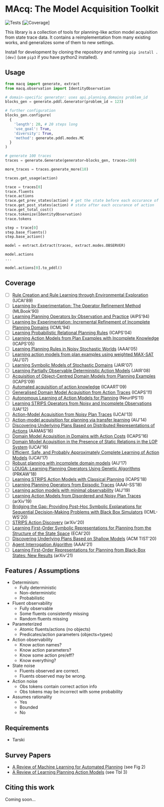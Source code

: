 # MAcq: The Model Acquisition Toolkit
![Tests](https://github.com/QuMuLab/macq/actions/workflows/tests.yml/badge.svg)
[![Coverage](https://img.shields.io/endpoint?url=https://gist.githubusercontent.com/haz/03ac305b42d7c9ad4ef3213341bf3f2f/raw/macq__heads_main.json)]

This library is a collection of tools for planning-like action model acquisition from state trace data. It contains a reimplementation from many existing works, and generalizes some of them to new settings.

Install for development by cloning the repository and running `pip install .[dev]` (use `pip3` if you have python2 installed).

## Usage
```python
from macq import generate, extract
from macq.observation import IdentityObservation

# domain-specific generator: uses api.planning.domains problem_id
blocks_gen = generate.pddl.Generator(problem_id = 123)

# further configuration
blocks_gen.configure(
  {
    'length': 20, # 20 steps long
    'use_goal': True,
    'diversity': True,
    'method': generate.pddl.modes.MC
  }
)

# generate 100 traces
traces = generate.Generate(generator=blocks_gen, traces=100)

more_traces = traces.generate_more(10)

traces.get_usage(action)

trace = traces[0]
trace.fluents
trace.actions
trace.get_prev_states(action) # get the state before each occurance of action
trace.get_post_states(action) # state after each occurance of action
trace.get_total_cost()
trace.tokenize(IdentityObservation)
trace.tokens

step = trace[0]
step.base_fluents()
step.base_action()

model = extract.Extract(traces, extract.modes.OBSERVER)

model.actions
...

model.actions[0].to_pddl()

```

## Coverage

- [ ] [Rule Creation and Rule Learning through Environmental Exploration](https://www.ijcai.org/Proceedings/89-1/Papers/108.pdf) (IJCAI'89)
- [ ] [Learning by Experimentation: The Operator Refinement Method](https://kilthub.cmu.edu/articles/journal_contribution/Learning_by_Experimentation_The_Operator_Refinement_Method/6622868/1) (MLBook'90)
- [ ] [Learning Planning Operators by Observation and Practice](https://aaai.org/Papers/AIPS/1994/AIPS94-057.pdf) (AIPS'94)
- [ ] [Learning by Experimentation: Incremental Refinement of Incomplete Planning Domains](https://www.sciencedirect.com/science/article/pii/B9781558603356500192) (ICML'94)
- [ ] [Learning Probabilistic Relational Planning Rules](https://people.csail.mit.edu/lpk/papers/2005/zpk-aaai05.pdf) (ICAPS'04)
- [ ] [Learning Action Models from Plan Examples with Incomplete Knowledge](https://www.aaai.org/Papers/ICAPS/2005/ICAPS05-025.pdf) (ICAPS'05)
- [ ] [Learning Planning Rules in Noisy Stochastic Worlds](https://people.csail.mit.edu/lpk/papers/2005/zpk-aaai05.pdf) (AAAI'05)
- [ ] [Learning action models from plan examples using weighted MAX-SAT](https://www.sciencedirect.com/science/article/pii/S0004370206001408) (AIJ'07)
- [ ] [Learning Symbolic Models of Stochastic Domains](https://www.aaai.org/Papers/JAIR/Vol29/JAIR-2910.pdf) (JAIR'07)
- [ ] [Learning Partially Observable Deterministic Action Models](https://www.aaai.org/Papers/JAIR/Vol33/JAIR-3310.pdf) (JAIR'08)
- [ ] [Acquisition of Object-Centred Domain Models from Planning Examples](https://ojs.aaai.org/index.php/ICAPS/article/view/13391) (ICAPS'09)
- [ ] [Automated acquisition of action knowledge](http://eprints.hud.ac.uk/id/eprint/3292/1/mccluskeyCRC.pdf) (ICAART'09)
- [ ] [Generalised Domain Model Acquisition from Action Traces](https://ojs.aaai.org/index.php/ICAPS/article/view/13476) (ICAPS'11)
- [ ] [Autonomous Learning of Action Models for Planning](https://papers.nips.cc/paper/2011/file/4671aeaf49c792689533b00664a5c3ef-Paper.pdf) (NeurIPS'11)
- [ ] [Learning STRIPS Operators from Noisy and Incomplete Observations](https://arxiv.org/abs/1210.4889) (UAI'12)
- [ ] [Action-Model Acquisition from Noisy Plan Traces](http://rakaposhi.eas.asu.edu/camera-noise.pdf) (IJCAI'13)
- [ ] [Action-model acquisition for planning via transfer learning](https://www.sciencedirect.com/science/article/pii/S0004370214000320) (AIJ'14)
- [ ] [Discovering Underlying Plans Based on Distributed Representations of Actions](http://rakaposhi.eas.asu.edu/aamas16-hankz.pdf) (AAMAS'16)
- [ ] [Domain Model Acquisition in Domains with Action Costs](https://ojs.aaai.org/index.php/ICAPS/article/view/13762) (ICAPS'16)
- [ ] [Domain Model Acquisition in the Presence of Static Relations in the LOP System](https://www.ijcai.org/Proceedings/16/Papers/622.pdf) (IJCAI'16)
- [ ] [Efficient, Safe, and Probably Approximately Complete Learning of Action Models](https://arxiv.org/abs/1705.08961) (IJCAI'17)
- [ ] [Robust planning with incomplete domain models](https://www.sciencedirect.com/science/article/pii/S0004370216301539) (AIJ'17)
- [ ] [LOUGA: Learning Planning Operators Using Genetic Algorithms](https://www.springerprofessional.de/en/louga-learning-planning-operators-using-genetic-algorithms/15981308) (PRKAW'18)
- [ ] [Learning STRIPS Action Models with Classical Planning](https://arxiv.org/abs/1903.01153) (ICAPS'18)
- [ ] [Learning Planning Operators from Episodic Traces](https://aaai.org/ocs/index.php/SSS/SSS18/paper/view/17594/15530) (AAAI-SS'18)
- [ ] [Learning action models with minimal observability](https://www.sciencedirect.com/science/article/abs/pii/S0004370218304259) (AIJ'19)
- [ ] [Learning Action Models from Disordered and Noisy Plan Traces](https://arxiv.org/abs/1908.09800) (arXiv'19)
- [ ] [Bridging the Gap: Providing Post-Hoc Symbolic Explanations for Sequential Decision-Making Problems with Black Box Simulators](https://arxiv.org/abs/2002.01080) (ICML-WS'20)
- [ ] [STRIPS Action Discovery](https://arxiv.org/abs/2001.11457) (arXiv'20)
- [ ] [Learning First-Order Symbolic Representations for Planning from the Structure of the State Space](https://arxiv.org/abs/1909.05546) (ECAI'20)
- [ ] [Discovering Underlying Plans Based on Shallow Models](https://dl.acm.org/doi/abs/10.1145/3368270) (ACM TIST'20)
- [ ] [Agent Interrogation Algorithm](https://github.com/AAIR-lab/AIA-AAAI21) (AAAI'21)
- [ ] [Learning First-Order Representations for Planning from Black-Box States: New Results](https://arxiv.org/abs/2105.10830) (arXiv'21)

## Features / Assumptions

- Determinism:
  - Fully deterministic
  - Non-deterministic
  - Probabilistic
- Fluent observability
  - Fully observable
  - Some fluents consistently missing
  - Random fluents missing
- Parameterized
  - Atomic fluents/actions (no objects)
  - Predicates/action parameters (objects+types)
- Action observability
  - Know action names?
  - Know action parameters?
  - Know some action pre/eff?
  - Know everything?
- State noise
  - Fluents observed are correct.
  - Fluents observed may be wrong.
- Action noise
  - Obs tokens contain correct action info
  - Obs tokens may be incorrect with some probability
- Assumes rationality
  - Yes
  - Bounded
  - No

## Requirements

* Tarski

## Survey Papers

* [A Review of Machine Learning for Automated Planning](http://citeseerx.ist.psu.edu/viewdoc/download?doi=10.1.1.231.4901&rep=rep1&type=pdf) (see Fig 2)
* [A Review of Learning Planning Action Models](https://hal.archives-ouvertes.fr/hal-02010536/document) (see Tbl 3)

## Citing this work
Coming soon...
